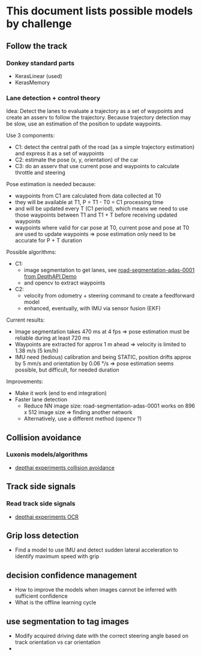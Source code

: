 # This document lists possible models by challenge

## Follow the track

### Donkey standard parts

- KerasLinear (used)
- KerasMemory

### Lane detection + control theory

Idea: Detect the lanes to evaluate a trajectory as a set of waypoints and create an asserv to follow the trajectory. Because trajectory detection may be slow, use an estimation of the position to update waypoints.

Use 3 components:

- C1: detect the central path of the road (as a simple trajectory estimation) and express it as a set of waypoints
- C2: estimate the pose (x, y, orientation) of the car
- C3: do an asserv that use current pose and waypoints to calculate throttle and steering

Pose estimation is needed because:

- waypoints from C1 are calculated from data collected at T0
- they will be available at T1, P = T1 - T0 = C1 processing time
- and will be updated every T (C1 period), which means we need to use those waypoints between T1 and T1 + T before receiving updated waypoints
- waypoints where valid for car pose at T0, current pose and pose at T0 are used to update waypoints => pose estimation only need to be accurate for P + T duration

Possible algorithms:

- C1:
  - image segmentation to get lanes, see [road-segmentation-adas-0001 from DepthAPI Demo](https://github.com/luxonis/depthai)
  - and opencv to extract waypoints
- C2:
  - velocity from odometry + steering command to create a feedforward model
  - enhanced, eventually, with IMU via sensor fusion (EKF)

Current results:

- Image segmentation takes 470 ms at 4 fps => pose estimation must be reliable during at least 720 ms
- Waypoints are extracted for approx 1 m ahead => velocity is limited to 1.38 m/s (5 km/h)
- IMU need (tedious) calibration and being STATIC, position drifts approx by 5 mm/s and orientation by 0.06 °/s => pose estimation seems possible, but difficult, for needed duration

Improvements:

- Make it work (end to end integration)
- Faster lane detection
  - Reduce NN image size: road-segmentation-adas-0001 works on 896 x 512 image size => finding another network
  - Alternatively, use a different method (opencv ?)

## Collision avoidance

### Luxonis models/algorithms

- [depthai experiments collision avoidance](https://github.com/luxonis/depthai-experiments/tree/master/collision-avoidance)

## Track side signals

### Read track side signals

- [depthai experiments OCR](https://github.com/luxonis/depthai-experiments/tree/master/gen2-ocr)

## Grip loss detection
- Find a model to use IMU and detect sudden lateral acceleration to identify maximum speed with grip

## decision confidence management
- How to improve the models when images cannot be inferred with sufficient confidence
- What is the offline learning cycle

## use segmentation to tag images 
- Modify acquired driving date with the correct steering angle based on track orientation vs car orientation
- 
